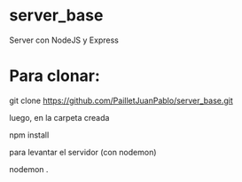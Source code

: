 # server_base
Server con NodeJS y Express

# Para clonar:

git clone https://github.com/PailletJuanPablo/server_base.git

luego, en la carpeta creada

npm install

para levantar el servidor (con nodemon)

nodemon .
